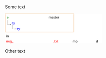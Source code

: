#
Some text

<p align="left">
  <img width="318.978" height="97.003448" src="https://github.com/DavidCdeB/Trial/blob/master/Images/extract2.svg">
</p>

Other text
